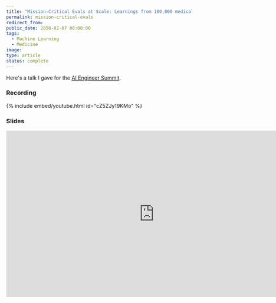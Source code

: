 ```yaml
---
title: "Mission-Critical Evals at Scale: Learnings from 100,000 medical decisions"
permalink: mission-critical-evals
redirect_from:
public_date: 2050-02-07 00:00:00
tags:
  - Machine Learning
  - Medicine
image:
type: article
status: complete
---
```


Here's a talk I gave for the [AI Engineer Summit](https://www.ai.engineer/summit/2025).

### Recording
{% include embed/youtube.html id="cZ5ZJy19KMo" %}

### Slides
<iframe style="border: 1px solid rgba(0, 0, 0, 0.1);" width="800" height="450" src="https://embed.figma.com/slides/dFYpf9IlKNoaEO0VA8ZrhN/Mission-critical-evals-at-scale?node-id=5-178&embed-host=share" allowfullscreen></iframe>
